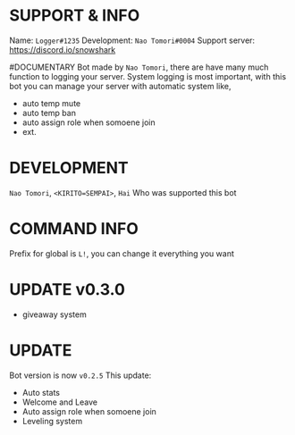 # SUPPORT & INFO
Name: `Logger#1235`
Development: `Nao Tomori#0004`
Support server: https://discord.io/snowshark

#DOCUMENTARY
Bot made by `Nao Tomori`, there are have many much function to logging your server.
System logging is most important, with this bot you can manage your server with automatic system like, 
- auto temp mute
- auto temp ban
- auto assign role when somoene join
- ext.

# DEVELOPMENT
`Nao Tomori`, `<KIRITO=SEMPAI>`, `Hai`
Who was supported this bot

# COMMAND INFO
Prefix for global is `L!`, you can change it everything you want

# UPDATE v0.3.0
- giveaway system

# UPDATE
Bot version is now `v0.2.5`
This update:
- Auto stats
- Welcome and Leave
- Auto assign role when somoene join
- Leveling system

